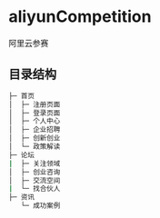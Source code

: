 # aliyunCompetition
阿里云参赛

## 目录结构

```bash
├─ 首页
│  ├─ 注册页面
│  ├─ 登录页面
│  ├─ 个人中心
│  ├─ 企业招聘
│  ├─ 创新创业
│  └─ 政策解读
├─ 论坛 
|  ├─ 关注领域
│  ├─ 创业咨询
│  ├─ 交流空间
|  └─ 找合伙人
├─ 资讯
   └─ 成功案例
```
```bash
